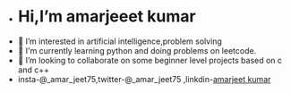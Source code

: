 - # Hi,I’m amarjeeet kumar
- 👀 I’m interested in artificial intelligence,problem solving
- 🌱 I'm currently learning python and doing problems on leetcode.
- 💞️ I’m looking to collaborate on some beginner level projects based on c and c++
- insta-@_amar_jeet75,twitter-@_amar_jeet75 ,linkdin-[amarjeet kumar](https://www.linkedin.com/in/amarjeet-kumar-3419b8148?utm_source=share&utm_campaign=share_via&utm_content=profile&utm_medium=android_app)
